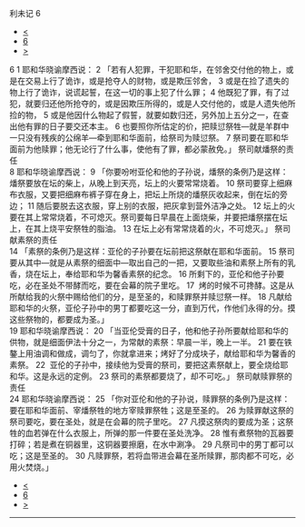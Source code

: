 ﻿





 利未记 6




* [<](bible/LEV05.md)
* [6](bible/LEV.md)
* [>](bible/LEV07.md)



 
6 
1 耶和华晓谕摩西说： 
2 「若有人犯罪，干犯耶和华，在邻舍交付他的物上，或是在交易上行了诡诈，或是抢夺人的财物，或是欺压邻舍， 
3 或是在捡了遗失的物上行了诡诈，说谎起誓，在这一切的事上犯了什么罪； 
4 他既犯了罪，有了过犯，就要归还他所抢夺的，或是因欺压所得的，或是人交付他的，或是人遗失他所捡的物， 
5 或是他因什么物起了假誓，就要如数归还，另外加上五分之一，在查出他有罪的日子要交还本主。 
6 也要照你所估定的价，把赎愆祭牲—就是羊群中一只没有残疾的公绵羊—牵到耶和华面前，给祭司为赎愆祭。 
7 祭司要在耶和华面前为他赎罪；他无论行了什么事，使他有了罪，都必蒙赦免。」 祭司献燔祭的责任  
8 耶和华晓谕摩西说： 
9 「你要吩咐亚伦和他的子孙说，燔祭的条例乃是这样：燔祭要放在坛的柴上，从晚上到天亮，坛上的火要常常烧着。 
10 祭司要穿上细麻布衣服，又要把细麻布裤子穿在身上，把坛上所烧的燔祭灰收起来，倒在坛的旁边； 
11 随后要脱去这衣服，穿上别的衣服，把灰拿到营外洁净之处。 
12 坛上的火要在其上常常烧着，不可熄灭。祭司要每日早晨在上面烧柴，并要把燔祭摆在坛上，在其上烧平安祭牲的脂油。 
13 在坛上必有常常烧着的火，不可熄灭。」 祭司献素祭的责任  
14 「素祭的条例乃是这样：亚伦的子孙要在坛前把这祭献在耶和华面前。 
15 祭司要从其中—就是从素祭的细面中—取出自己的一把，又要取些油和素祭上所有的乳香，烧在坛上，奉给耶和华为馨香素祭的纪念。 
16 所剩下的，亚伦和他子孙要吃，必在圣处不带酵而吃，要在会幕的院子里吃。 
17  烤的时候不可搀酵。这是从所献给我的火祭中赐给他们的分，是至圣的，和赎罪祭并赎愆祭一样。 
18 凡献给耶和华的火祭，亚伦子孙中的男丁都要吃这一分，直到万代，作他们永得的分。摸这些祭物的，都要成为圣。」  
19 耶和华晓谕摩西说： 
20 「当亚伦受膏的日子，他和他子孙所要献给耶和华的供物，就是细面伊法十分之一，为常献的素祭：早晨一半，晚上一半。 
21 要在铁鏊上用油调和做成，调匀了，你就拿进来；烤好了分成块子，献给耶和华为馨香的素祭。 
22  亚伦的子孙中，接续他为受膏的祭司，要把这素祭献上，要全烧给耶和华。这是永远的定例。 
23 祭司的素祭都要烧了，却不可吃。」 祭司献赎罪祭的责任  
24 耶和华晓谕摩西说： 
25 「你对亚伦和他的子孙说，赎罪祭的条例乃是这样：要在耶和华面前、宰燔祭牲的地方宰赎罪祭牲；这是至圣的。 
26 为赎罪献这祭的祭司要吃，要在圣处，就是在会幕的院子里吃。 
27 凡摸这祭肉的要成为圣；这祭牲的血若弹在什么衣服上，所弹的那一件要在圣处洗净。 
28 惟有煮祭物的瓦器要打碎；若是煮在铜器里，这铜器要擦磨，在水中涮净。 
29 凡祭司中的男丁都可以吃；这是至圣的。 
30 凡赎罪祭，若将血带进会幕在圣所赎罪，那肉都不可吃，必用火焚烧。」 
* [<](bible/LEV05.md)
* [6](bible/LEV.md)
* [>](bible/LEV07.md)





---









